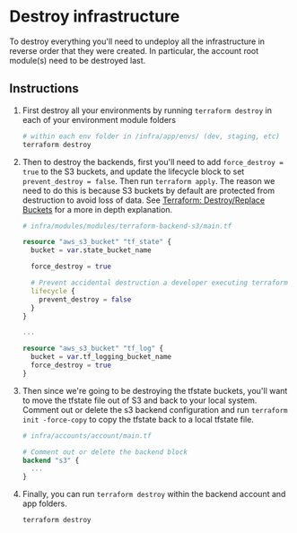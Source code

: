 # Destroy infrastructure

To destroy everything you'll need to undeploy all the infrastructure in reverse order that they were created. In particular, the account root module(s) need to be destroyed last.

## Instructions

1. First destroy all your environments by running `terraform destroy` in each of your environment module folders

    ```bash
    # within each env folder in /infra/app/envs/ (dev, staging, etc)
    terraform destroy
    ```

2. Then to destroy the backends, first you'll need to add `force_destroy = true` to the S3 buckets, and update the lifecycle block to set `prevent_destroy = false`. Then run `terraform apply`. The reason we need to do this is because S3 buckets by default are protected from destruction to avoid loss of data. See [Terraform: Destroy/Replace Buckets](https://medium.com/interleap/terraform-destroy-replace-buckets-cf9d63d0029d) for a more in depth explanation.

    ```terraform
    # infra/modules/modules/terraform-backend-s3/main.tf

    resource "aws_s3_bucket" "tf_state" {
      bucket = var.state_bucket_name

      force_destroy = true

      # Prevent accidental destruction a developer executing terraform destory in the wrong directory. Contains terraform state files.
      lifecycle {
        prevent_destroy = false
      }
    }

    ...

    resource "aws_s3_bucket" "tf_log" {
      bucket = var.tf_logging_bucket_name
      force_destroy = true
    }
    ```

3. Then since we're going to be destroying the tfstate buckets, you'll want to move the tfstate file out of S3 and back to your local system. Comment out or delete the s3 backend configuration and run `terraform init -force-copy` to copy the tfstate back to a local tfstate file.

    ```terraform
    # infra/accounts/account/main.tf

    # Comment out or delete the backend block
    backend "s3" {
      ...
    }
    ```

4. Finally, you can run `terraform destroy` within the backend account and app folders.

    ```bash
    terraform destroy
    ```

